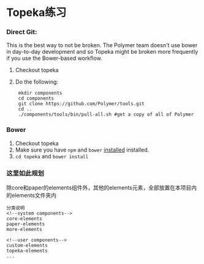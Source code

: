 Topeka练习
==========

### Direct Git:

This is the best way to not be broken. The Polymer team doesn't use bower in day-to-day development and so Topeka might be broken more frequently if you use the Bower-based workflow.

1. Checkout topeka
2. Do the following:

        mkdir components
        cd components
        git clone https://github.com/Polymer/tools.git
        cd ..
        ./components/tools/bin/pull-all.sh #get a copy of all of Polymer

### Bower

  1. Checkout topeka
  1. Make sure you have `npm` and `bower` [installed](http://bower.io/) installed.
  1. `cd topeka` and `bower install`


### 这里如此规划

除core和paper的elements组件外，其他的elements元素，全部放置在本项目内的elements文件夹内

    分类说明
    <!--system components-->
    core-elements
    paper-elements
    more-elements

    <!--user components-->
    custom-elements
    topeka-elements
    ...


